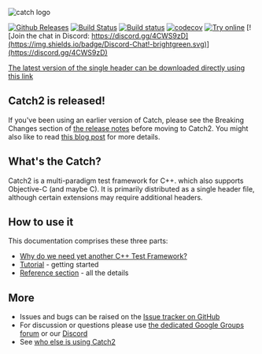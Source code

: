 <a id="top"></a>
![catch logo](artwork/catch2-logo-small.png)

[![Github Releases](https://img.shields.io/github/release/catchorg/catch2.svg)](https://github.com/catchorg/catch2/releases)
[![Build Status](https://travis-ci.org/catchorg/Catch2.svg?branch=master)](https://travis-ci.org/catchorg/Catch2)
[![Build status](https://ci.appveyor.com/api/projects/status/github/catchorg/Catch2?svg=true)](https://ci.appveyor.com/project/catchorg/catch2)
[![codecov](https://codecov.io/gh/catchorg/Catch2/branch/master/graph/badge.svg)](https://codecov.io/gh/catchorg/Catch2)
[![Try online](https://img.shields.io/badge/try-online-blue.svg)](https://wandbox.org/permlink/p9Pcgple8QWwgNR0)
[![Join the chat in Discord: https://discord.gg/4CWS9zD](https://img.shields.io/badge/Discord-Chat!-brightgreen.svg)](https://discord.gg/4CWS9zD)


<a href="https://github.com/catchorg/Catch2/releases/download/v2.11.3/catch.hpp">The latest version of the single header can be downloaded directly using this link</a>

## Catch2 is released!

If you've been using an earlier version of Catch, please see the
Breaking Changes section of [the release notes](https://github.com/catchorg/Catch2/releases/tag/v2.0.1)
before moving to Catch2. You might also like to read [this blog post](https://levelofindirection.com/blog/catch2-released.html) for more details.

## What's the Catch?

Catch2 is a multi-paradigm test framework for C++. which also supports
Objective-C (and maybe C).
It is primarily distributed as a single header file, although certain
extensions may require additional headers.

## How to use it
This documentation comprises these three parts:

* [Why do we need yet another C++ Test Framework?](docs/why-catch.md#top)
* [Tutorial](docs/tutorial.md#top) - getting started
* [Reference section](docs/Readme.md#top) - all the details

## More
* Issues and bugs can be raised on the [Issue tracker on GitHub](https://github.com/catchorg/Catch2/issues)
* For discussion or questions please use [the dedicated Google Groups forum](https://groups.google.com/forum/?fromgroups#!forum/catch-forum) or our [Discord](https://discord.gg/4CWS9zD)
* See [who else is using Catch2](docs/opensource-users.md#top)
